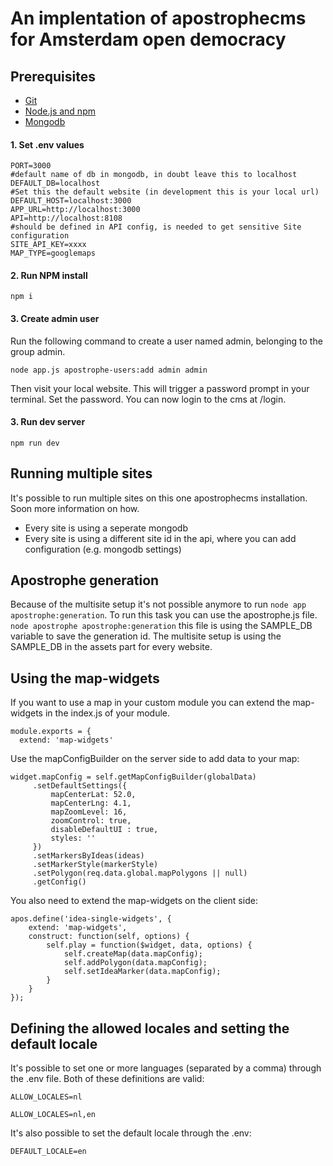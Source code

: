# An implentation of apostrophecms for Amsterdam open democracy

## Prerequisites
 - [Git](https://git-scm.com/)
 - [Node.js and npm](https://nodejs.org/en/)
 - [Mongodb](https://www.mongodb.com/)


#### 1. Set .env values
```
PORT=3000
#default name of db in mongodb, in doubt leave this to localhost
DEFAULT_DB=localhost
#Set this the default website (in development this is your local url)
DEFAULT_HOST=localhost:3000
APP_URL=http://localhost:3000
API=http://localhost:8108
#should be defined in API config, is needed to get sensitive Site configuration
SITE_API_KEY=xxxx
MAP_TYPE=googlemaps
```

#### 2. Run NPM install

```
npm i
```


#### 3. Create admin user

Run the following command to create a user named admin, belonging to the group admin.

```
node app.js apostrophe-users:add admin admin
```

Then visit your local website. This will trigger a password prompt in your terminal. Set the password.
You can now login to the cms at /login.


#### 3. Run dev server

```
npm run dev
```

## Running multiple sites
It's possible to run multiple sites on this one apostrophecms installation. Soon more information on how.

- Every site is using a seperate mongodb 
- Every site is using a different site id in the api, where you can add configuration (e.g. mongodb settings)

## Apostrophe generation
Because of the multisite setup it's not possible anymore to run `node app apostrophe:generation`. To run this task you can use the apostrophe.js file. 
`node apostrophe apostrophe:generation` this file is using the SAMPLE_DB variable to save the generation id. 
The multisite setup is using the SAMPLE_DB in the assets part for every website. 

## Using the map-widgets
If you want to use a map in your custom module you can extend the map-widgets in the index.js of your module. 
```
module.exports = {
  extend: 'map-widgets'
```
Use the mapConfigBuilder on the server side to add data to your map:
```
widget.mapConfig = self.getMapConfigBuilder(globalData)
     .setDefaultSettings({
         mapCenterLat: 52.0,
         mapCenterLng: 4.1,
         mapZoomLevel: 16,
         zoomControl: true,
         disableDefaultUI : true,
         styles: ''
     })
     .setMarkersByIdeas(ideas)
     .setMarkerStyle(markerStyle)
     .setPolygon(req.data.global.mapPolygons || null)
     .getConfig()
 ```
You also need to extend the map-widgets on the client side:
```
apos.define('idea-single-widgets', {
    extend: 'map-widgets',
    construct: function(self, options) {
        self.play = function($widget, data, options) {          
            self.createMap(data.mapConfig);
            self.addPolygon(data.mapConfig);
            self.setIdeaMarker(data.mapConfig);
        }
    }
});
```

## Defining the allowed locales and setting the default locale
It's possible to set one or more languages (separated by a comma) through the .env file.
Both of these definitions are valid:

```
ALLOW_LOCALES=nl

ALLOW_LOCALES=nl,en
```

It's also possible to set the default locale through the .env:

```
DEFAULT_LOCALE=en
```
